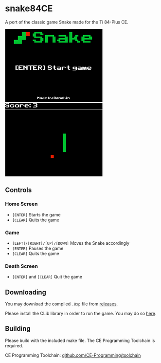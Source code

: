 # snake84CE
A port of the classic game Snake made for the Ti 84-Plus CE.

![Home Screen](/screeenshots/screenshot1.png?raw=true)
![Game](/screeenshots/screenshot2.png?raw=true)
<!-- ![Death Screen](/screeenshots/screenshot3.png?raw=true) -->

## Controls
### Home Screen
- `[ENTER]` Starts the game
- `[CLEAR]` Quits the game

### Game
- `[LEFT]/[RIGHT]/[UP]/[DOWN]` Moves the Snake accordingly
- `[ENTER]` Pauses the game
- `[CLEAR]` Quits the game

### Death Screen
- `[ENTER]` and `[CLEAR]` Quit the game

## Downloading
You may download the compiled `.8xp` file from [releases](https://github.com/Banakin/snake84CE/releases).

Please install the CLib library in order to run the game. You may do so [here](https://tiny.cc/clibs).

## Building
Please build with the included make file. The CE Programming Toolchain is required.

CE Programming Toolchain: [github.com/CE-Programming/toolchain](https://github.com/CE-Programming/toolchain)
